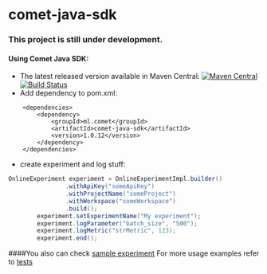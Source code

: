 # comet-java-sdk

### This project is still under development.

#### Using Comet Java SDK:
* The latest released version available in Maven Central:
  [![Maven Central](https://maven-badges.herokuapp.com/maven-central/ml.comet/comet-java-sdk/badge.svg)](https://maven-badges.herokuapp.com/maven-central/ml.comet/comet-java-sdk) 
   [![Build Status](https://travis-ci.com/comet-ml/comet-java-sdk.svg?branch=master)](https://travis-ci.com/github/comet-ml/comet-java-sdk)
* Add dependency to pom.xml:
```
    <dependencies>
        <dependency>
            <groupId>ml.comet</groupId>
            <artifactId>comet-java-sdk</artifactId>
            <version>1.0.12</version>
        </dependency>
    </dependencies>
```
* create experiment and log stuff:
```java
OnlineExperiment experiment = OnlineExperimentImpl.builder()
                .withApiKey("someApiKey")
                .withProjectName("someProject")
                .withWorkspace("someWorkspace")
                .build();
        experiment.setExperimentName("My experiment");
        experiment.logParameter("batch_size", "500");
        experiment.logMetric("strMetric", 123);
        experiment.end();
```
####You also can check [sample experiment](comet-examples/src/main/java/ml/comet/examples/OnlineExperimentExample.java)
For more usage examples refer to [tests](comet-java-client/src/test/java/ml/comet/experiment)
